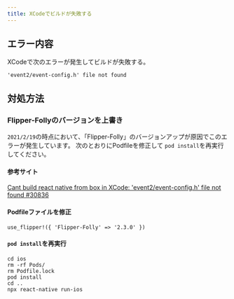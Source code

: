 ```yaml
---
title: XCodeでビルドが失敗する
---
```


## エラー内容

XCodeで次のエラーが発生してビルドが失敗する。

```console
'event2/event-config.h' file not found
```

## 対処方法

### Flipper-Follyのバージョンを上書き

`2021/2/19`の時点において、「Flipper-Folly」のバージョンアップが原因でこのエラーが発生しています。
次のとおりにPodfileを修正して `pod install`を再実行してください。

#### 参考サイト

[Cant build react native from box in XCode: 'event2/event-config.h' file not found #30836](https://github.com/facebook/react-native/issues/30836 )

#### Podfileファイルを修正

```console
use_flipper!({ 'Flipper-Folly' => '2.3.0' })
```

#### `pod install`を再実行

```console
cd ios
rm -rf Pods/
rm Podfile.lock
pod install
cd ..
npx react-native run-ios
```
